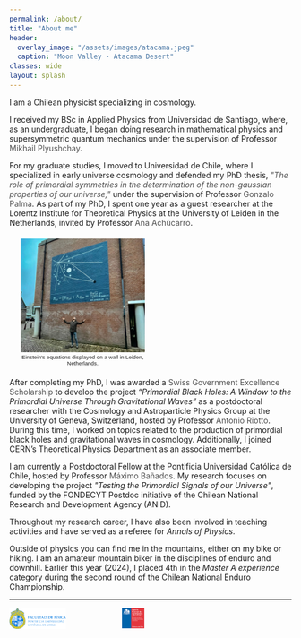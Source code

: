 ```yaml
---
permalink: /about/
title: "About me"
header:
  overlay_image: "/assets/images/atacama.jpeg"
  caption: "Moon Valley - Atacama Desert"
classes: wide
layout: splash
---
```



I am a Chilean physicist specializing in cosmology.

I received my BSc in Applied Physics from Universidad de Santiago, where, as an undergraduate, I began doing research in mathematical physics and supersymmetric quantum mechanics under the supervision of Professor <a href="https://fisica.postgrado.usach.cl/en/mikhail-plyushchay" style="color: #505050; text-decoration: none;">Mikhail Plyushchay</a>.

For my graduate studies, I moved to Universidad de Chile, where I specialized in early universe cosmology and defended my PhD thesis, <a href="https://repositorio.uchile.cl/handle/2250/181845" style="color: #505050; text-decoration: none;">*"The role of primordial symmetries in the determination of the non-gaussian properties of our universe,"*</a> under the supervision of Professor <a href="https://portafolio-academico.uchile.cl/perfil/46164-Gonzalo-Alejandro-Palma-Quilodrán" style="color: #505050; text-decoration: none;">Gonzalo Palma</a>. As part of my PhD, I spent one year as a guest researcher at the Lorentz Institute for Theoretical Physics at the University of Leiden in the Netherlands, invited by Professor <a href="https://en.wikipedia.org/wiki/Ana_Achúcarro" style="color: #505050; text-decoration: none;">Ana Achúcarro</a>.


<figure style="width: 44%; margin: 20px;"  class="align-right">
  <img src="/assets/images/leidenwall.jpeg" alt="">
<figcaption style="text-align: center; width: 100%; font-family: sans-serif; font-size: .7em; font-weight: lighter;">Einstein's equations displayed on a wall in Leiden, Netherlands.</figcaption>
</figure>


After completing my PhD, I was awarded a <a href="https://www.sbfi.admin.ch/sbfi/en/home/education/scholarships-and-grants/swiss-government-excellence-scholarships.html" style="color: #505050; text-decoration: none;">Swiss Government Excellence Scholarship</a> to develop the project *“Primordial Black Holes: A Window to the Primordial Universe Through Gravitational Waves”* as a postdoctoral researcher with the Cosmology and Astroparticle Physics Group at the University of Geneva, Switzerland, hosted by Professor <a href="https://www.istitutoveneto.it/flex/cm/pages/ServeBLOB.php/L/IT/IDPagina/1869" style="color: #505050; text-decoration: none;">Antonio Riotto</a>. During this time, I worked on topics related to the production of primordial black holes and gravitational waves in cosmology. Additionally, I joined CERN’s Theoretical Physics Department as an associate member.

I am currently a Postdoctoral Fellow at the Pontificia Universidad Católica de Chile, hosted by Professor <a href="https://fisica.uc.cl/en/academico/maximo-banados-2/" style="color: #505050; text-decoration: none;">Máximo Bañados</a>. My research focuses on developing the project *"Testing the Primordial Signals of our Universe"*, funded by the FONDECYT Postdoc initiative of the Chilean National Research and Development Agency (ANID).


Throughout my research career, I have also been involved in teaching activities and have served as a referee for *Annals of Physics*.


Outside of physics you can find me in the mountains, either on my bike or hiking. I am an amateur mountain biker in the disciplines of enduro and downhill. Earlier this year (2024), I placed 4th in the *Master A experience* category during the second round of the Chilean National Enduro Championship. 

----------------------------------------

<div style="display: flex; justify-content: left; align-items: center; gap: 100px;">
  <figure style="width: 20%; margin: 0;">
    <a href="https://fisica.uc.cl/en/" target="_blank" rel="noopener noreferrer">
      <img src="/assets/images/logos/fisicauc.png" alt="FisicaUC Logo" style="width: 100%; height: auto;">
    </a>
  </figure>
  <figure style="width: 8%; margin: 0;">
    <a href="https://anid.cl/about-us/" target="_blank" rel="noopener noreferrer">
      <img src="/assets/images/logos/anid.png" alt="ANID Logo" style="width: 100%; height: auto;">
    </a>
  </figure>
</div>

